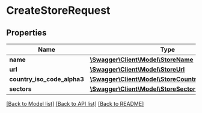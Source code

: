 # CreateStoreRequest

## Properties
Name | Type | Description | Notes
------------ | ------------- | ------------- | -------------
**name** | [**\Swagger\Client\Model\StoreName**](StoreName.md) |  | 
**url** | [**\Swagger\Client\Model\StoreUrl**](StoreUrl.md) |  | 
**country_iso_code_alpha3** | [**\Swagger\Client\Model\StoreCountryIsoCodeAlpha3**](StoreCountryIsoCodeAlpha3.md) |  | 
**sectors** | [**\Swagger\Client\Model\StoreSectors**](StoreSectors.md) |  | 

[[Back to Model list]](../README.md#documentation-for-models) [[Back to API list]](../README.md#documentation-for-api-endpoints) [[Back to README]](../README.md)



